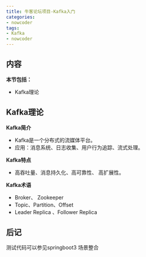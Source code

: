```yaml
---
title: 牛客论坛项目-Kafka入门
categories:
- nowcoder
tags:
- Kafka
- nowcoder
---
```

<meta name="referrer" content="no-referrer"/>

## 内容

**本节包括：**

- Kafka理论

<!--more-->

## Kafka理论

**Kafka简介**

- Kafka是一个分布式的流媒体平台。
- 应用：消息系统、日志收集、用户行为追踪、流式处理。

**Kafka特点**

- 高吞吐量、消息持久化、高可靠性、 高扩展性。

**Kafka术语**

- Broker、 Zookeeper
- Topic、Partition、Offset
- Leader Replica 、Follower Replica

## 后记

测试代码可以参见springboot3 场景整合